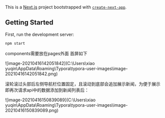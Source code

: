 This is a [Next.js](https://nextjs.org/) project bootstrapped with [`create-next-app`](https://github.com/vercel/next.js/tree/canary/packages/create-next-app).

## Getting Started

First, run the development server:

```bash
npm start
```
components需要放在pages外面
首屏如下

![image-20210416142051842](C:\Users\xiao yuqin\AppData\Roaming\Typora\typora-user-images\image-20210416142051842.png)

滚轮滚过头部后左侧导航栏位置固定，且滚动到底部会追加展示新闻，为便于展示即再次请求api中的数据添加到新闻列表后：

![image-20210416150839089](C:\Users\xiao yuqin\AppData\Roaming\Typora\typora-user-images\image-20210416150839089.png)

